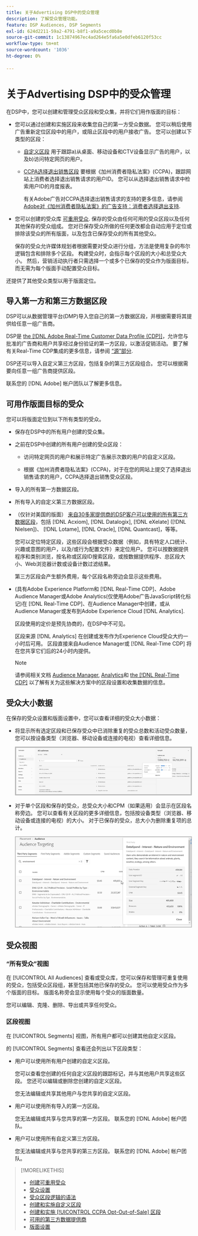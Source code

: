```yaml
---
title: 关于Advertising DSP中的受众管理
description: 了解受众管理功能。
feature: DSP Audiences, DSP Segments
exl-id: 624d2211-59a2-4791-b8f1-a9a5cecd0b8e
source-git-commit: 1c13874967ec4ad264e5fa6a5e0dfeb6120f53cc
workflow-type: tm+mt
source-wordcount: '1036'
ht-degree: 0%

---
```


# 关于Advertising DSP中的受众管理

在DSP中，您可以创建和管理受众区段和受众集，并将它们用作版面的目标：

* 您可以通过创建和实施区段来收集您自己的第一方受众数据。 您可以稍后使用广告重新定位区段中的用户，或阻止区段中的用户接收广告。 您可以创建以下类型的区段：

   * [自定义区段](/help/dsp/audiences/custom-segment-create.md) 用于跟踪a)从桌面、移动设备和CTV设备显示广告的用户，以及b)访问特定网页的用户。

   * [CCPA选择退出销售区段](/help/dsp/audiences/ccpa-opt-out-segment-create.md) 要根据《加州消费者隐私法案》(CCPA)，跟踪网站上消费者选择退出销售请求的用户ID。 您可以从选择退出销售请求中检索用户ID的月度报表。

      有关Adobe广告对CCPA选择退出销售请求的支持的更多信息，请参阅 [Adobe对《加州消费者隐私法案》的广告支持：消费者选择退出支持](/help/privacy/ccpa-opt-out-of-sale.md).

* 您可以创建的受众库 [可重用受众](/help/dsp/audiences/reusable-audience-create.md). 保存的受众由任何可用的受众区段以及任何其他保存的受众组成。 您对已保存受众所做的任何更改都会自动应用于定位或排除该受众的所有版面，以及包含已保存受众的所有其他受众。

   保存的受众允许媒体规划者根据需要对受众进行分组，方法是使用复杂的布尔逻辑包含和排除多个区段。 构建受众时，会指示每个区段的大小和总受众大小。 然后，营销活动执行者只需选择一个或多个已保存的受众作为版面目标，而无需为每个版面手动配置受众目标。

还提供了其他受众类型以用于版面定位。

## 导入第一方和第三方数据区段

DSP可以从数据管理平台(DMP)导入您自己的第一方数据区段，并根据需要将其提供给任意一组广告商。

DSP是 [the [!DNL Adobe Real-Time Customer Data Profile (CDP)]](https://experienceleague.adobe.com/docs/experience-platform/rtcdp/overview.html)，允许您与批准的广告商和用户共享经过身份验证的第一方区段，以激活促销活动。 要了解有关Real-Time CDP集成的更多信息，请参阅 [“源”部分](/help/dsp/audiences/sources/source-about.md).

DSP还可以导入自定义第三方区段，包括复杂的第三方区段组合。 您可以根据需要向任意一组广告商提供区段。

联系您的 [!DNL Adobe] 帐户团队以了解更多信息。

## 可用作版面目标的受众

您可以将版面定位到以下所有类型的受众。

* 保存在DSP中的所有用户创建的受众集。

* 之前在DSP中创建的所有用户创建的受众区段：

   * 访问特定网页的用户和展示特定广告展示次数的用户的自定义区段。

   * 根据《加州消费者隐私法案》(CCPA)，对于在您的网站上提交了选择退出销售请求的用户，CCPA选择退出销售受众区段。

* 导入的所有第一方数据区段。

* 所有导入的自定义第三方数据区段。

* （仅针对美国的版面） [来自30多家提供商的DSP客户可以使用的所有第三方数据区段](/help/dsp/audiences/third-party-data-providers.md)，包括 [!DNL Acxiom], [!DNL Datalogix], [!DNL eXelate] ([!DNL Nielsen])、 [!DNL Lotame], [!DNL Oracle], [!DNL Quantcast]，等等。

   您可以定位特定区段，这些区段会根据受众数据（例如，具有特定人口统计、兴趣或意图的用户，以及/或行为配置文件）来定位用户。 您可以按数据提供程序和类别浏览，按名称或区段ID搜索区段，或按数据提供程序、总区段大小、Web浏览器计数或设备计数过滤结果。

   第三方区段会产生额外费用，每个区段名称旁边会显示这些费用。

* (具有Adobe Experience Platform和 [!DNL Real-Time CDP]、Adobe Audience Manager或Adobe Analytics(仅使用Adobe广告JavaScript转化标记)在 [!DNL Real-Time CDP]、在Audience Manager中创建，或从Audience Manager或发布到Adobe Experience Cloud [!DNL Analytics].

   区段使用的定价是预先协商的，在DSP中不可见。

   区段来源 [!DNL Analytics] 在创建或发布作为Experience Cloud受众大约一小时后可用。 区段直接来自Audience Manager或 [!DNL Real-Time CDP] 将在您共享它们后的24小时内提供。

   >[!NOTE]
   >
   >请参阅相关文档 [Audience Manager](https://experienceleague.adobe.com/docs/audience-manager/user-guide/aam-home.html), [Analytics](https://experienceleague.adobe.com/docs/analytics.html)和 [the [!DNL Real-Time CDP]](https://experienceleague.adobe.com/docs/experience-platform/rtcdp/segmentation/segment-builder-guide.html) 以了解有关为这些解决方案中的区段设置和收集数据的信息。

## 受众大小数据

在保存的受众设置和版面设置中，您可以查看详细的受众大小数据：

* 将显示所有选定区段和已保存受众中已消除重复的受众总数和活动受众数量，您可以按设备类型（浏览器、移动设备或连接的电视）查看详细信息。

   ![总受众规模](/help/dsp/assets/audience-size.png)

* 对于单个区段和保存的受众，总受众大小和CPM（如果适用）会显示在区段名称旁边。 您可以查看有关区段的更多详细信息，包括按设备类型（浏览器、移动设备或连接的电视）的大小。 对于已保存的受众，总大小为删除重复项的总计。

   ![单个区段大小](/help/dsp/assets/audience-size-segment.png)

## 受众视图

### “所有受众”视图

在 [!UICONTROL All Audiences] 查看或受众库，您可以保存和管理可重复使用的受众，包括受众区段组，甚至包括其他已保存的受众。 您可以使用受众作为多个版面的目标。 版面名称旁会显示使用每个受众的版面数量。

您可以编辑、克隆、删除、导出或共享任何受众。

### 区段视图

在 [!UICONTROL Segments] 视图，所有用户都可以创建其他自定义区段。

的 [!UICONTROL Segments] 查看还会列出以下区段类型：

* 用户可以使用所有用户创建的自定义区段。

   您可以查看您创建的任何自定义区段的跟踪标记，并与其他用户共享这些区段。 您还可以编辑或删除您创建的自定义区段。

   您无法编辑或共享其他用户与您共享的自定义区段。

* 用户可以使用所有导入的第一方区段。

   您无法编辑或共享与您共享的第一方区段。 联系您的 [!DNL Adobe] 帐户团队。

* 用户可以使用所有自定义第三方区段。

   您无法编辑或共享与您共享的第三方区段。 联系您的 [!DNL Adobe] 帐户团队。

>[!MORELIKETHIS]
>
>* [创建可重用受众](reusable-audience-create.md)
>* [受众设置](audience-settings.md)
>* [受众区段逻辑的语法](audience-segment-logic-syntax.md)
>* [创建和实施自定义区段](custom-segment-create.md)
>* [创建和实施 [!UICONTROL CCPA Opt-Out-of-Sale] 区段](ccpa-opt-out-segment-create.md)
>* [可用的第三方数据提供商](third-party-data-providers.md)
>* [版面设置](/help/dsp/campaign-management/placements/placement-settings.md)

